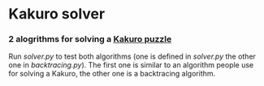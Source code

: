 # Kakuro solver

### 2 alogrithms for solving a [Kakuro puzzle](https://en.wikipedia.org/wiki/Kakuro)

Run *solver.py* to test both algorithms (one is defined in *solver.py* the other one in *backtracing.py*). 
The first one is similar to an algorithm people use for solving a Kakuro, the other one is a backtracing algorithm.
